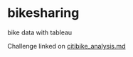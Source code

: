 # bikesharing
bike data with tableau

Challenge linked on 
[citibike_analysis.md](https://github.com/francisreytp/bikesharing/blob/master/citibike_analysis.md)
